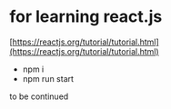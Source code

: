 # for learning react.js

[https://reactjs.org/tutorial/tutorial.html](https://reactjs.org/tutorial/tutorial.html)

- npm i 
- npm run start 

to be continued